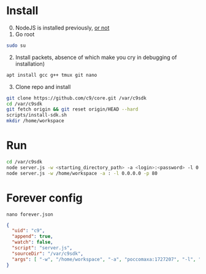 # Install
0. NodeJS is installed previously, [or not](./nodejs%20global%20installation.md)
1. Go root
```bash
sudo su
```
2. Install packets, absence of which make you cry in debugging of installation) 
```bash
apt install gcc g++ tmux git nano
```
3. Clone repo and install
```bash
git clone https://github.com/c9/core.git /var/c9sdk
cd /var/c9sdk
git fetch origin && git reset origin/HEAD --hard
scripts/install-sdk.sh
mkdir /home/workspace
```

# Run

```bash
cd /var/c9sdk
node server.js -w <starting_directory_path> -a <login>:<password> -l 0.0.0.0 -p 5050
node server.js -w /home/workspace -a : -l 0.0.0.0 -p 80
```

# Forever config

```nano forever.json```

```json
{
  "uid": "c9",
  "append": true,
  "watch": false,
  "script": "server.js",
  "sourceDir": "/var/c9sdk",
  "args": [ "-w", "/home/workspace", "-a", "poccomaxa:1727207", "-l", "0.0.0.0", "-p", "80" ]
}
```
